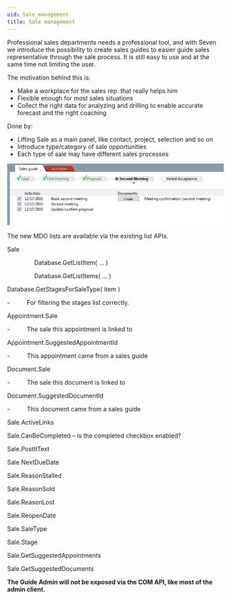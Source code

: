 ```yaml
---
uid: Sale_management
title: Sale management
---
```


Professional sales departments needs a professional tool, and with Seven we introduce the possibility to create sales guides to easier guide sales representative through the sale process. It is still easy to use and at the same time not limiting the user.

The motivation behind this is:

-   Make a workplace for the sales rep. that really helps him
-   Flexible enough for most sales situations
-   Collect the right data for analyzing and drilling to enable accurate forecast and the right coaching

Done by:

-   Lifting Sale as a main panel, like contact, project, selection and so on
-   Introduce type/category of sale opportunities
-   Each type of sale may have different sales processes

![](../../images/SalesGuide.png)



The new MDO lists are available via the existing list APIs.

Sale

                Database.GetListItem( … )

                Database.GetListItems( … )



Database.GetStagesForSaleType( item )

-          For filtering the stages list correctly.



Appointment.Sale

-          The sale this appointment is linked to

Appointment.SuggestedAppointmentId

-          This appointment came from a sales guide



Document.Sale

-          The sale this document is linked to

Document.SuggestedDocumentId

-          This document came from a sales guide



Sale.ActiveLinks

Sale.CanBeCompleted – is the completed checkbox enabled?

Sale.PostItText

Sale.NextDueDate

Sale.ReasonStalled

Sale.ReasonSold

Sale.ReasonLost

Sale.ReopenDate

Sale.SaleType

Sale.Stage

Sale.GetSuggestedAppointments

Sale.GetSuggestedDocuments



**The Guide Admin will not be exposed via the COM API, like most of the admin client.**